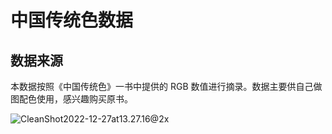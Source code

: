 # 中国传统色数据

## 数据来源

本数据按照《中国传统色》一书中提供的 RGB 数值进行摘录。数据主要供自己做图配色使用，感兴趣购买原书。

![CleanShot2022-12-27at13.27.16@2x](https://songshgeo-picgo-1302043007.cos.ap-beijing.myqcloud.com/uPic/CleanShot%202022-12-27%20at%2013.27.16@2x.png)
